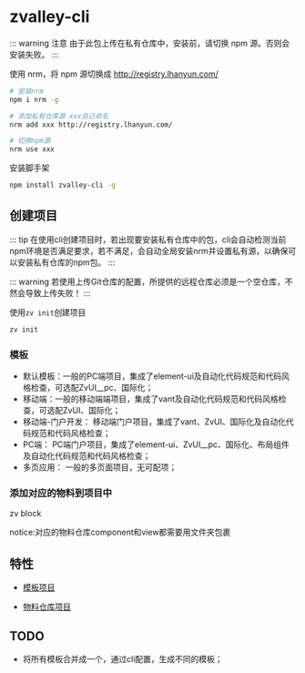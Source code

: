 <!--
 * @Author: Yu lin Liu
 * @Date: 2019-07-26 07:53:53
 * @Description: file content
 -->
# zvalley-cli

::: warning 注意
由于此包上传在私有仓库中，安装前，请切换 npm 源。否则会安装失败。
:::

使用 nrm，将 npm 源切换成 http://registry.lhanyun.com/

```bash
# 安装nrm
npm i nrm -g

# 添加私有仓库源 xxx自己命名
nrm add xxx http://registry.lhanyun.com/

# 切换npm源
nrm use xxx
```

安装脚手架

```bash
npm install zvalley-cli -g
```

## 创建项目

::: tip
在使用cli创建项目时，若出现要安装私有仓库中的包，cli会自动检测当前npm环境是否满足要求，若不满足，会自动全局安装nrm并设置私有源，以确保可以安装私有仓库的npm包。
:::

::: warning
若使用上传Git仓库的配置，所提供的远程仓库必须是一个空仓库，不然会导致上传失败！
:::

使用`zv init`创建项目

```bash
zv init
```

### 模板

- 默认模板：一般的PC端项目，集成了element-ui及自动化代码规范和代码风格检查，可选配ZvUI__pc、国际化；
- 移动端：一般的移动端端项目，集成了vant及自动化代码规范和代码风格检查，可选配ZvUI、国际化；
- 移动端-门户开发： 移动端门户项目，集成了vant、ZvUI、国际化及自动化代码规范和代码风格检查；
- PC端： PC端门户项目，集成了element-ui、ZvUI__pc、国际化、布局组件及自动化代码规范和代码风格检查；
- 多页应用： 一般的多页面项目，无可配项；

### 添加对应的物料到项目中
zv block

notice:对应的物料仓库component和view都需要用文件夹包裹

## 特性

- [模板项目](https://github.com/122687220/web-template)

- [物料仓库项目](http://gitlab.zoomlion.com/po_web/materials.git)

## TODO

- 将所有模板合并成一个，通过cli配置，生成不同的模板；
